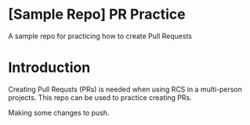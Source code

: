 # [Sample Repo] PR Practice
A sample repo for practicing how to create Pull Requests

# Introduction
Creating Pull Requsts (PRs) is needed when using RCS in a multi-person projects.
This repo can be used to practice creating PRs.

Making some changes to push.
